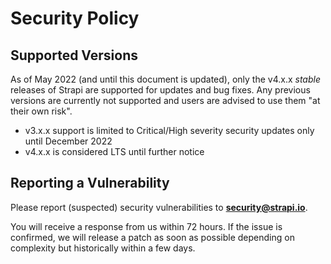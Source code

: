 # Security Policy

## Supported Versions

As of May 2022 (and until this document is updated), only the v4.x.x _stable_ releases of Strapi are supported for updates and bug fixes. Any previous versions are currently not supported and users are advised to use them "at their own risk".

- v3.x.x support is limited to Critical/High severity security updates only until December 2022
- v4.x.x is considered LTS until further notice

## Reporting a Vulnerability

Please report (suspected) security vulnerabilities to
**[security@strapi.io](mailto:security@strapi.io)**.

You will receive a response from us within 72 hours. If the issue is confirmed,
we will release a patch as soon as possible depending on complexity
but historically within a few days.
